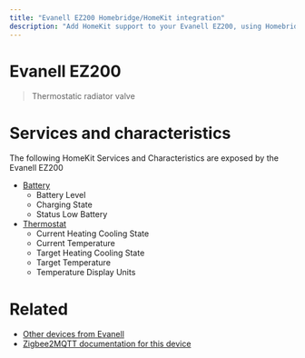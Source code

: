 ```yaml
---
title: "Evanell EZ200 Homebridge/HomeKit integration"
description: "Add HomeKit support to your Evanell EZ200, using Homebridge, Zigbee2MQTT and homebridge-z2m."
---
```

<!---
This file has been GENERATED using src/docgen/docgen.ts
DO NOT EDIT THIS FILE MANUALLY!
-->
# Evanell EZ200
> Thermostatic radiator valve


# Services and characteristics
The following HomeKit Services and Characteristics are exposed by
the Evanell EZ200

* [Battery](../../battery.md)
  * Battery Level
  * Charging State
  * Status Low Battery
* [Thermostat](../../climate.md)
  * Current Heating Cooling State
  * Current Temperature
  * Target Heating Cooling State
  * Target Temperature
  * Temperature Display Units


# Related
* [Other devices from Evanell](../index.md#evanell)
* [Zigbee2MQTT documentation for this device](https://www.zigbee2mqtt.io/devices/EZ200.html)